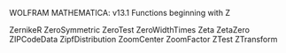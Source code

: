 
WOLFRAM MATHEMATICA: v13.1
Functions beginning with Z

ZernikeR
ZeroSymmetric
ZeroTest
ZeroWidthTimes
Zeta
ZetaZero
ZIPCodeData
ZipfDistribution
ZoomCenter
ZoomFactor
ZTest
ZTransform
